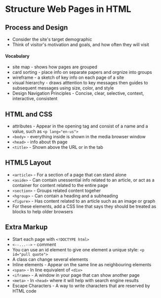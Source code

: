 # Structure Web Pages in HTML
## Process and Design
* Consider the site's target demographic
* Think of visitor's motivation and goals, and how often they will visit
#### Vocabulary
* site map - shows how pages are grouped
* card sorting - place info on separate papers and orgnize into groups
* wireframe - a sketch of key info on each page of a site
* visual hierarchy - draws atttention to key messages then guides to subsequent messages using size, color, and style
* Design Navigation Principles - Concise, clear, selective, context, interactive, consistent

## HTML and CSS
* attributes - Appear in the opening tag and consist of a name and a value, such as `<p lang="en-us">`
* `<body>` - everything inside is shown in the media browser window
* `<head>` - info about th page
* `<title>` - Shown above the URL or in the tab

## HTML5 Layout
* `<article>` - For a section of a page that can stand alone
* `<aside>` - Can contain unessential info related to an article, or act as a container for content related to the entire page
* `<section>` - Groups related content togeher
* `<hgroup>` - Can contain a heading and a subheading
* `<figure>` - Has content related to an article such as an image or graph
* For these elements, add a CSS line that says they should be treated as blocks to help older browsers

## Extra Markup
* Start each page with `<!DOCTYPE html>`
* `<--...-->` - comment
* You can use an id element to give one element a unique style: `<p id="pull quote">`
* A class can change several elements
* Inline elements - Appear on the same line as neighbouring elements 
* `<span>` - In line equivalent of `<div>`
* `<iframe>` - A window in your page that can show another page
* `<meta>` - In `<head>` where it will help with search engine results
* Escape Characters - A way to write characters that are reserved by HTML code